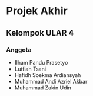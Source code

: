 # Projek Akhir 

## Kelompok ULAR 4

### Anggota
- Ilham Pandu Prasetyo
- Lutfiah Tsani
- Hafidh Soekma Ardiansyah
- Muhammad Andi Azriel Akbar
- Muhammad Zakin Udin



